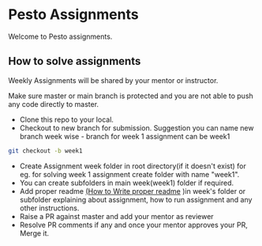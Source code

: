 # Pesto Assignments

Welcome to Pesto assignments.

## How to solve assignments

Weekly Assignments will be shared by your mentor or instructor.

Make sure master or main branch is protected and you are not able to push any code directly to master.

-   Clone this repo to your local.
-   Checkout to new branch for submission. Suggestion you can name new branch week wise - branch for week 1 assignment can be week1

```bash
git checkout -b week1
```

-   Create Assignment week folder in root directory(if it doesn't exist) for eg. for solving week 1 assignment create folder with name "week1".
-   You can create subfolders in main week(week1) folder if required.
-   Add proper readme [(How to Write proper readme](https://meakaakka.medium.com/a-beginners-guide-to-writing-a-kickass-readme-7ac01da88ab3) )in week's folder or subfolder explaining about assignment, how to run assignment and any other instructions.
-   Raise a PR against master and add your mentor as reviewer
-   Resolve PR comments if any and once your mentor approves your PR, Merge it.
